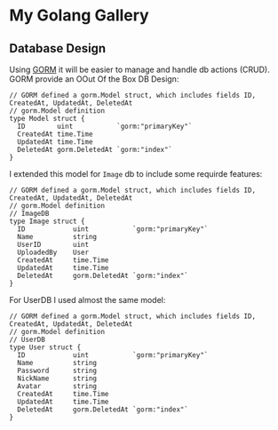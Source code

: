 # My Golang Gallery

## Database Design

Using [GORM](https://gorm.io/) it will be easier to manage and handle db actions (CRUD). GORM provide an OOut Of the Box DB Design:

```text
// GORM defined a gorm.Model struct, which includes fields ID, CreatedAt, UpdatedAt, DeletedAt
// gorm.Model definition
type Model struct {
  ID        uint           `gorm:"primaryKey"`
  CreatedAt time.Time
  UpdatedAt time.Time
  DeletedAt gorm.DeletedAt `gorm:"index"`
}
```

I extended this model for `Image` db to include some requirde features:

```text
// GORM defined a gorm.Model struct, which includes fields ID, CreatedAt, UpdatedAt, DeletedAt
// gorm.Model definition
// ImageDB
type Image struct {
  ID            uint           `gorm:"primaryKey"`
  Name          string
  UserID        uint
  UploadedBy    User
  CreatedAt     time.Time
  UpdatedAt     time.Time
  DeletedAt     gorm.DeletedAt `gorm:"index"`
}
```

For UserDB I used almost the same model:

```text
// GORM defined a gorm.Model struct, which includes fields ID, CreatedAt, UpdatedAt, DeletedAt
// gorm.Model definition
// UserDB
type User struct {
  ID            uint           `gorm:"primaryKey"`
  Name          string
  Password      string
  NickName      string
  Avatar        string
  CreatedAt     time.Time
  UpdatedAt     time.Time
  DeletedAt     gorm.DeletedAt `gorm:"index"`
}
```

